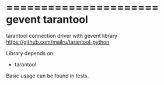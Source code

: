 ======================
gevent tarantool
======================

tarantool connection driver with gevent library https://github.com/mailru/tarantool-python

Library depends on:

* tarantool

Basic usage can be found in tests.
